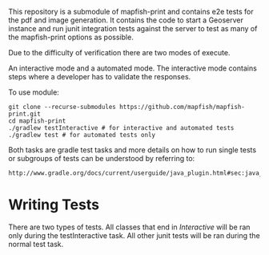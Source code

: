 This repository is a submodule of mapfish-print and contains e2e tests for the pdf and image generation.  It contains the code to
start a Geoserver instance and run junit integration tests against the server to test as many of the mapfish-print options as possible.

Due to the difficulty of verification there are two modes of execute.  

An interactive mode and a automated mode.  The interactive mode contains steps where a developer has to validate the responses.

To use module:

    git clone --recurse-submodules https://github.com/mapfish/mapfish-print.git
    cd mapfish-print
    ./gradlew testInteractive # for interactive and automated tests
    ./gradlew test # for automated tests only
    
    
Both tasks are gradle test tasks and more details on how to run single tests or subgroups of tests can be understood by referring to:

    http://www.gradle.org/docs/current/userguide/java_plugin.html#sec:java_test


# Writing Tests

There are two types of tests.  All classes that end in _Interactive_ will be ran only during the testInteractive task.  All other junit
 tests will be ran during the normal test task.